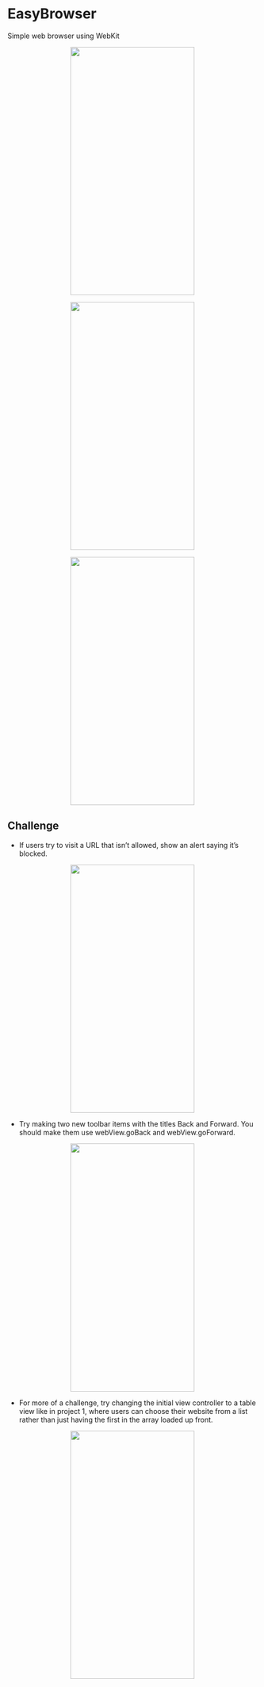 # EasyBrowser
Simple web browser using WebKit
<p align="center">
  <img width="250" height="500" src="https://user-images.githubusercontent.com/27751735/56463276-890e9c80-63d9-11e9-8aa0-b23bba458561.png">
</p>
<p align="center">
  <img width="250" height="500" src="https://user-images.githubusercontent.com/27751735/56463277-8a3fc980-63d9-11e9-965a-e24ce17bcd18.png">
</p>
<p align="center">
  <img width="250" height="500" src="https://user-images.githubusercontent.com/27751735/56463279-8d3aba00-63d9-11e9-8062-27c6f32a43cb.png">
</p>


## Challenge
* If users try to visit a URL that isn’t allowed, show an alert saying it’s blocked.
<p align="center">
  <img width="250" height="500" src="https://user-images.githubusercontent.com/27751735/56463323-7c3e7880-63da-11e9-85c2-2847d42f069f.png">
</p>

* Try making two new toolbar items with the titles Back and Forward. You should make them use webView.goBack and webView.goForward.
<p align="center">
  <img width="250" height="500" src="https://user-images.githubusercontent.com/27751735/56463325-806a9600-63da-11e9-9304-1625fa9f9c8e.png">
</p>

* For more of a challenge, try changing the initial view controller to a table view like in project 1, where users can choose their website from a list rather than just having the first in the array loaded up front.
<p align="center">
  <img width="250" height="500" src="https://user-images.githubusercontent.com/27751735/56463326-819bc300-63da-11e9-96ee-4c35a46f8c3c.png">
</p>

